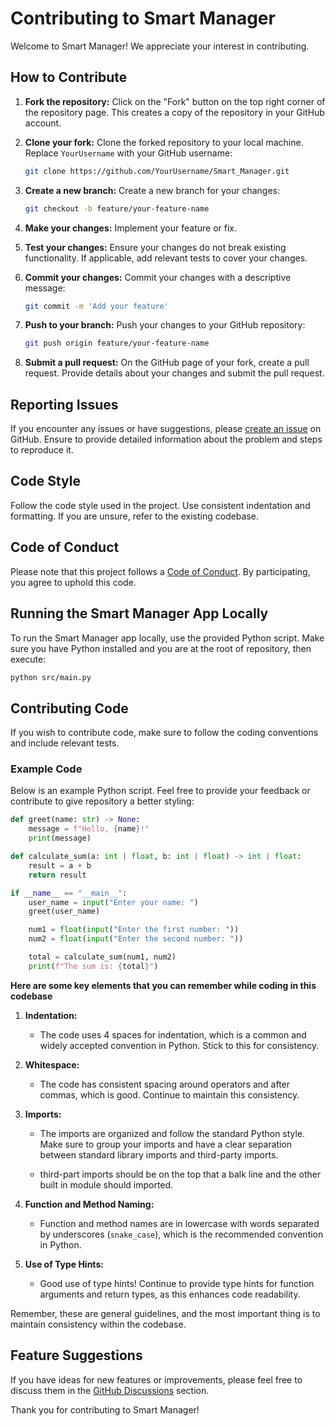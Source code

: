 # Contributing to Smart Manager

Welcome to Smart Manager! We appreciate your interest in contributing.

## How to Contribute

1. **Fork the repository:** Click on the "Fork" button on the top right corner of the repository page. This creates a copy of the repository in your GitHub account.

2. **Clone your fork:** Clone the forked repository to your local machine. Replace `YourUsername` with your GitHub username:

   ```bash
   git clone https://github.com/YourUsername/Smart_Manager.git
   ```

3. **Create a new branch:** Create a new branch for your changes:

   ```bash
   git checkout -b feature/your-feature-name
   ```

4. **Make your changes:** Implement your feature or fix.

5. **Test your changes:** Ensure your changes do not break existing functionality. If applicable, add relevant tests to cover your changes.

6. **Commit your changes:** Commit your changes with a descriptive message:

   ```bash
   git commit -m 'Add your feature'
   ```

7. **Push to your branch:** Push your changes to your GitHub repository:

   ```bash
   git push origin feature/your-feature-name
   ```

8. **Submit a pull request:** On the GitHub page of your fork, create a pull request. Provide details about your changes and submit the pull request.

## Reporting Issues

If you encounter any issues or have suggestions, please [create an issue](https://github.com/JeelDobariya38/Smart-Manager/issues) on GitHub. Ensure to provide detailed information about the problem and steps to reproduce it.

## Code Style

Follow the code style used in the project. Use consistent indentation and formatting. If you are unsure, refer to the existing codebase.

## Code of Conduct

Please note that this project follows a [Code of Conduct](CODE_OF_CONDUCT.md). By participating, you agree to uphold this code.

## Running the Smart Manager App Locally

To run the Smart Manager app locally, use the provided Python script. Make sure you have Python installed and you are at the root of repository, then execute:

```bash
python src/main.py
```

## Contributing Code

If you wish to contribute code, make sure to follow the coding conventions and include relevant tests.

### Example Code

Below is an example Python script. Feel free to provide your feedback or contribute to give repository a better styling:

```python
def greet(name: str) -> None:
    message = f"Hello, {name}!"
    print(message)

def calculate_sum(a: int | float, b: int | float) -> int | float:
    result = a + b
    return result

if __name__ == "__main__":
    user_name = input("Enter your name: ")
    greet(user_name)

    num1 = float(input("Enter the first number: "))
    num2 = float(input("Enter the second number: "))

    total = calculate_sum(num1, num2)
    print(f"The sum is: {total}")

```

**Here are some key elements that you can remember while coding in this codebase**

1. **Indentation:**
   - The code uses 4 spaces for indentation, which is a common and widely accepted convention in Python. Stick to this for consistency.

2. **Whitespace:**
   - The code has consistent spacing around operators and after commas, which is good. Continue to maintain this consistency.

3. **Imports:**
   - The imports are organized and follow the standard Python style. Make sure to group your imports and have a clear separation between standard library imports and third-party imports.
   
   - third-part imports should be on the top that a balk line and the other built in module should imported.

4. **Function and Method Naming:**
   - Function and method names are in lowercase with words separated by underscores (`snake_case`), which is the recommended convention in Python.

5. **Use of Type Hints:**
   - Good use of type hints! Continue to provide type hints for function arguments and return types, as this enhances code readability.

Remember, these are general guidelines, and the most important thing is to maintain consistency within the codebase.

## Feature Suggestions

If you have ideas for new features or improvements, please feel free to discuss them in the [GitHub Discussions](https://github.com/JeelDobariya38/Smart-Manager/discussions) section.

Thank you for contributing to Smart Manager!
